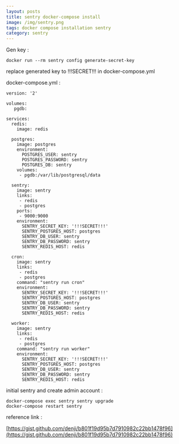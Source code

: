 ```yaml
---
layout: posts
title: sentry docker-compose install
image: /img/sentry.png
tags: docker compose installation sentry
category: sentry
---
```


Gen key :

```
docker run --rm sentry config generate-secret-key
```

replace generated key to !!!SECRET!!! in docker-compose.yml

docker-compose.yml :

```
version: '2'

volumes:
   pgdb:

services:
  redis:
    image: redis

  postgres:
    image: postgres
    environment:
      POSTGRES_USER: sentry
      POSTGRES_PASSWORD: sentry
      POSTGRES_DB: sentry
    volumes:
     - pgdb:/var/lib/postgresql/data

  sentry:
    image: sentry
    links:
     - redis
     - postgres
    ports:
     - 9000:9000
    environment:
      SENTRY_SECRET_KEY: '!!!SECRET!!!'
      SENTRY_POSTGRES_HOST: postgres
      SENTRY_DB_USER: sentry
      SENTRY_DB_PASSWORD: sentry
      SENTRY_REDIS_HOST: redis

  cron:
    image: sentry
    links:
     - redis
     - postgres
    command: "sentry run cron"
    environment:
      SENTRY_SECRET_KEY: '!!!SECRET!!!'
      SENTRY_POSTGRES_HOST: postgres
      SENTRY_DB_USER: sentry
      SENTRY_DB_PASSWORD: sentry
      SENTRY_REDIS_HOST: redis

  worker:
    image: sentry
    links:
     - redis
     - postgres
    command: "sentry run worker"
    environment:
      SENTRY_SECRET_KEY: '!!!SECRET!!!'
      SENTRY_POSTGRES_HOST: postgres
      SENTRY_DB_USER: sentry
      SENTRY_DB_PASSWORD: sentry
      SENTRY_REDIS_HOST: redis
```

initial sentry and create admin account : 

```
docker-compose exec sentry sentry upgrade
docker-compose restart sentry
```

reference link :

[https://gist.github.com/denji/b801f19d95b7d7910982c22bb1478f96](https://gist.github.com/denji/b801f19d95b7d7910982c22bb1478f96)
